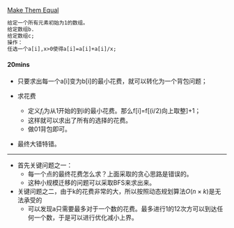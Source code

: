 [Make Them Equal](https://codeforces.com/problemset/problem/1633/D)

```txt
给定一个所有元素初始为1的数组。
给定数组b.
给定数组c;
操作：
任选一个a[i],x>0使得a[i]=a[i]+a[i]/x;
```

#### 20mins

- 只要求出每一个a[i]变为b[i]的最小花费，就可以转化为一个背包问题；
- 求花费
  - 定义$f_i$为从1开始的到i的最小花费。那么f[i]=f[(i/2)向上取整]+1；
  - 这样就可以求出了所有的选择的花费。
  - 做01背包即可。

- 最终大错特错。

------

- 首先关键问题之一：
  - 每一个点的最终花费怎么求？上面采取的贪心思路是错误的。
  - 这种小规模迁移的问题可以采取BFS来求出来。
- 关键问题之二，由于k的花费非常的大，所以按照动态规划算法$O(n\times k)$是无法承受的
  - 可以发现a只需要最多对于一个数的花费。最多进行1的12次方可以到达任何一个数，于是可以进行优化减小上界。

